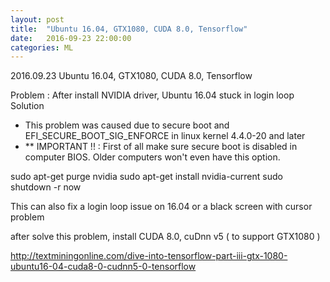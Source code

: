 ```yaml
---
layout: post
title:  "Ubuntu 16.04, GTX1080, CUDA 8.0, Tensorflow"
date:   2016-09-23 22:00:00
categories: ML
---
```


2016.09.23 Ubuntu 16.04, GTX1080, CUDA 8.0, Tensorflow

Problem : After install NVIDIA driver, Ubuntu 16.04 stuck in login loop
Solution
- This problem was caused due to secure boot and EFI_SECURE_BOOT_SIG_ENFORCE in linux kernel 4.4.0-20 and later
- ** IMPORTANT !! : First of all make sure secure boot is disabled in computer BIOS. Older computers won't even have this option.

sudo apt-get purge nvidia
sudo apt-get install nvidia-current
sudo shutdown -r now

This can also fix a login loop issue on 16.04 or a black screen with cursor problem

after solve this problem, install CUDA 8.0, cuDnn v5 ( to support GTX1080 )


http://textminingonline.com/dive-into-tensorflow-part-iii-gtx-1080-ubuntu16-04-cuda8-0-cudnn5-0-tensorflow
